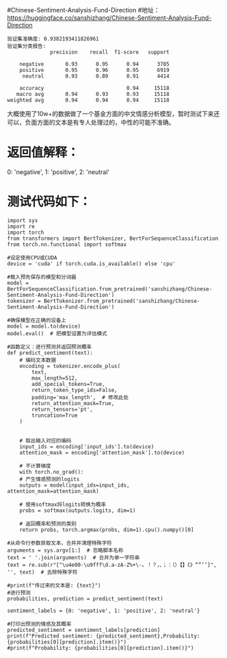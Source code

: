 #Chinese-Sentiment-Analysis-Fund-Direction
#地址：https://huggingface.co/sanshizhang/Chinese-Sentiment-Analysis-Fund-Direction

    验证集准确度: 0.9382193411826961
    验证集分类报告: 
                  precision    recall  f1-score   support
    
        negative       0.93      0.95      0.94      3785
        positive       0.95      0.96      0.95      6919
         neutral       0.93      0.89      0.91      4414
    
        accuracy                           0.94     15118
       macro avg       0.94      0.93      0.93     15118
    weighted avg       0.94      0.94      0.94     15118

  大概使用了10w+的数据做了一个基金方面的中文情感分析模型，暂时测试下来还可以，负面方面的文本是有专人处理过的，中性的可能不准确。
# 返回值解释：
  0: 'negative', 1: 'positive', 2: 'neutral'



# 测试代码如下：
    import sys
    import re
    import torch
    from transformers import BertTokenizer, BertForSequenceClassification
    from torch.nn.functional import softmax
    
    #设定使用CPU或CUDA
    device = 'cuda' if torch.cuda.is_available() else 'cpu'
    
    #载入预先保存的模型和分词器
    model = BertForSequenceClassification.from_pretrained('sanshizhang/Chinese-Sentiment-Analysis-Fund-Direction')
    tokenizer = BertTokenizer.from_pretrained('sanshizhang/Chinese-Sentiment-Analysis-Fund-Direction')
    
    #确保模型在正确的设备上
    model = model.to(device)
    model.eval()  # 把模型设置为评估模式
    
    #函数定义：进行预测并返回预测概率
    def predict_sentiment(text):
        # 编码文本数据
        encoding = tokenizer.encode_plus(
            text,
            max_length=512,
            add_special_tokens=True,
            return_token_type_ids=False,
            padding='max_length',  # 修改此处
            return_attention_mask=True,
            return_tensors='pt',
            truncation=True
        )
        
        
        # 取出输入对应的编码
        input_ids = encoding['input_ids'].to(device)
        attention_mask = encoding['attention_mask'].to(device)
        
        # 不计算梯度
        with torch.no_grad():
        # 产生情感预测的logits
        outputs = model(input_ids=input_ids, attention_mask=attention_mask)
        
        # 使用softmax将logits转换为概率
        probs = softmax(outputs.logits, dim=1)
    
        # 返回概率和预测的类别
        return probs, torch.argmax(probs, dim=1).cpu().numpy()[0]
    
    #从命令行参数获取文本，合并并清理特殊字符
    arguments = sys.argv[1:]  # 忽略脚本名称
    text = ' '.join(arguments)  # 合并为单一字符串
    text = re.sub(r"[^\u4e00-\u9fff\d.a-zA-Z%+\-。！？，、；：（）【】《》“”‘’]", '', text)  # 去除特殊字符
    
    #print(f"传过来的文本是: {text}")
    #进行预测
    probabilities, prediction = predict_sentiment(text)
    
    sentiment_labels = {0: 'negative', 1: 'positive', 2: 'neutral'}
    
    #打印出预测的情感及其概率
    predicted_sentiment = sentiment_labels[prediction]
    print(f"Predicted sentiment: {predicted_sentiment},Probability:{probabilities[0][prediction].item()}")
    #print(f"Probability: {probabilities[0][prediction].item()}")
